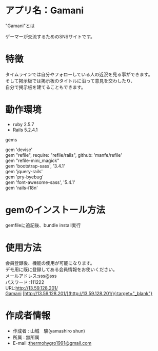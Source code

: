 アプリ名：Gamani 
====
"Gamani"とは

ゲーマーが交流するためのSNSサイトです。

 
# 特徴
 
タイムラインでは自分やフォローしている人の近況を見る事ができます。<br>
そして掲示板では掲示板のタイトルに沿って意見を交わしたり、<br>
自分で掲示板を建てることもできます。<br>
 
# 動作環境
 
* ruby 2.5.7<br>
* Rails 5.2.4.1<br>

gems

gem 'devise'<br>
gem "refile", require: "refile/rails", github: 'manfe/refile'<br>
gem "refile-mini_magick"<br>
gem 'bootstrap-sass', '3.4.1'<br>
gem 'jquery-rails'<br>
gem 'pry-byebug'<br>
gem 'font-awesome-sass', '5.4.1'<br>
gem 'rails-i18n'<br>
 
# gemのインストール方法

gemfileに追記後、bundle install実行

# 使用方法
 
会員登録後、機能の使用が可能になります。<br>
デモ用に既に登録してある会員情報をお使いください。<br>
メールアドレス:sss@sss<br>
パスワード :111222<br>
URL:http://13.59.128.201/<br>
<a href="http://13.59.128.201/" target="_blank">Gamani</a>
[http://13.59.128.201/](http://13.59.128.201/){:target="_blank"}

 
# 作成者情報
 
* 作成者 : 山城　駿(yamashiro shun)
* 所属   : 無所属
* E-mail :thermohygro1991@gmail.com
 

